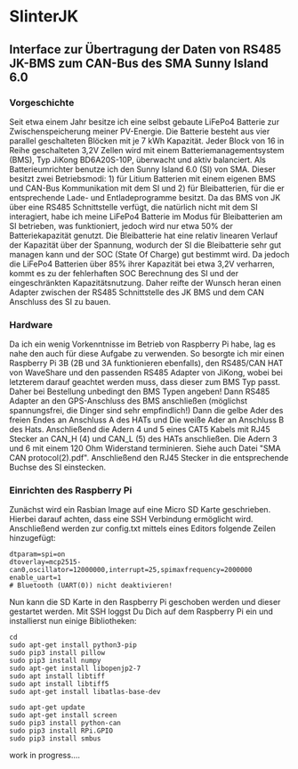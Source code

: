 # SIinterJK
## Interface zur Übertragung der Daten von RS485 JK-BMS zum CAN-Bus des SMA Sunny Island 6.0
### Vorgeschichte
Seit etwa einem Jahr besitze ich eine selbst gebaute LiFePo4 Batterie zur Zwischenspeicherung meiner PV-Energie. Die Batterie besteht aus vier parallel geschalteten Blöcken mit je 7 kWh Kapazität. Jeder Block von 16 in Reihe geschalteten 3,2V Zellen wird mit einem Batteriemanagementsystem (BMS), Typ JiKong BD6A20S-10P, überwacht und aktiv balanciert.
Als Batterieumrichter benutze ich den Sunny Island 6.0 (SI) von SMA. Dieser besitzt zwei Betriebsmodi: 1) für Litium Batterien mit einem eigenen BMS und CAN-Bus Kommunikation mit dem SI und 2) für Bleibatterien, für die er entsprechende Lade- und Entladeprogramme besitzt.
Da das BMS von JK über eine RS485 Schnittstelle verfügt, die natürlich nicht mit dem SI interagiert, habe ich meine LiFePo4 Batterie im Modus für Bleibatterien am SI betrieben, was funktioniert, jedoch wird nur etwa 50% der Batteriekapazität genutzt. Die Bleibatterie hat eine relativ linearen Verlauf der Kapazität über der Spannung, wodurch der SI die Bleibatterie sehr gut managen kann und der SOC (State Of Charge) gut bestimmt wird. Da jedoch die LiFePo4 Batterien über 85% ihrer Kapazität bei etwa 3,2V verharren, kommt es zu der fehlerhaften SOC Berechnung des SI und der eingeschränkten Kapazitätsnutzung.
Daher reifte der Wunsch heran einen Adapter zwischen der RS485 Schnittstelle des JK BMS und dem CAN Anschluss des SI zu bauen.
### Hardware
Da ich ein wenig Vorkenntnisse im Betrieb von Raspberry Pi habe, lag es nahe den auch für diese Aufgabe zu verwenden. So besorgte ich mir einen Raspberry Pi 3B (2B und 3A funktionieren ebenfalls), den RS485/CAN HAT von WaveShare und den passenden RS485 Adapter von JiKong, wobei bei letzterem darauf geachtet werden muss, dass dieser zum BMS Typ passt. Daher bei Bestellung unbedingt den BMS Typen angeben!
Dann RS485 Adapter an den GPS-Anschluss des BMS anschließen (möglichst spannungsfrei, die Dinger sind sehr empfindlich!) Dann die gelbe Ader des freien Endes an Anschluss A des HATs und Die weiße Ader an Anschluss B des Hats.
Anschließend die Adern 4 und 5 eines CAT5 Kabels mit RJ45 Stecker an CAN_H (4) und CAN_L (5) des HATs anschließen. Die Adern 3 und 6 mit einem 120 Ohm Widerstand terminieren. Siehe auch Datei "SMA CAN protocol(2).pdf".
Anschließend den RJ45 Stecker in die entsprechende Buchse des SI einstecken.
### Einrichten des Raspberry Pi
Zunächst wird ein Rasbian Image auf eine Micro SD Karte geschrieben. Hierbei darauf achten, dass eine SSH Verbindung ermöglicht wird.
Anschließend werden zur config.txt mittels eines Editors folgende Zeilen hinzugefügt:
```
dtparam=spi=on
dtoverlay=mcp2515-can0,oscillator=12000000,interrupt=25,spimaxfrequency=2000000
enable_uart=1
# Bluetooth (UART(0)) nicht deaktivieren!
```
Nun kann die SD Karte in den Raspberry Pi geschoben werden und dieser gestartet werden.
Mit SSH loggst Du Dich auf dem Raspberry Pi ein und installierst nun einige Bibliotheken:
```
cd
sudo apt-get install python3-pip
sudo pip3 install pillow
sudo pip3 install numpy
sudo apt-get install libopenjp2-7
sudo apt install libtiff
sudo apt install libtiff5
sudo apt-get install libatlas-base-dev

sudo apt-get update
sudo apt-get install screen
sudo pip3 install python-can
sudo pip3 install RPi.GPIO
sudo pip3 install smbus
```







work in progress....
